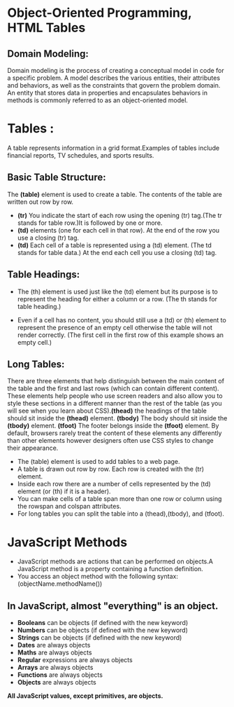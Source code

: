  #  Object-Oriented Programming, HTML Tables

##  Domain Modeling:

Domain modeling is the process of creating a conceptual model in code for a specific problem. A model describes the various entities, their attributes and behaviors, as well as the constraints that govern the problem domain. An entity that stores data in properties and encapsulates behaviors in methods is commonly referred to as an object-oriented model.


# Tables :
A table represents information in a grid format.Examples of tables include financial reports, TV schedules, and sports results.

## Basic Table Structure:

The **(table)** element is used to create a table. The contents of the table are written out row by row.
- **(tr)** You indicate the start of each row using the opening (tr) tag.(The tr stands for table row.)It is followed by one or more.
- **(td)** elements (one for each cell in that row). At the end of the row you use a closing (tr) tag.
- **(td)** Each cell of a table is represented using a (td) element. (The td stands for table data.) At the end each cell you use a closing (td) tag.



## Table Headings:
- The (th) element is used just like the (td) element but its purpose is to represent the heading for either a column or
a row. (The th stands for table heading.) 

- Even if a cell has no content, you should still use a (td) or (th) element to represent the presence of an empty cell otherwise the table will not render correctly. (The first cell in the first row of this example shows an empty cell.)
    

## Long Tables:
 There are three elements that help distinguish between the main content of the table and the first and last rows (which can contain different content). These elements help people who use screen readers and also allow you to style these sections in a different manner than the rest of the table (as you will see when you learn about CSS).**(thead)** the headings of the table should sit inside the **(thead)** element. **(tbody)** The body should sit inside the **(tbody)** element. **(tfoot)** The footer belongs inside the **(tfoot)** element. By default, browsers rarely treat the content of these elements any differently than other elements however designers often use CSS styles to change their appearance.



- The (table) element is used to add tables to a web page.
- A table is drawn out row by row. Each row is created with the (tr) element.
- Inside each row there are a number of cells represented by the (td) element (or (th) if it is a header).
- You can make cells of a table span more than one row or column using the rowspan and colspan attributes.
- For long tables you can split the table into a (thead),(tbody), and (tfoot).



# JavaScript Methods
- JavaScript methods are actions that can be performed on objects.A JavaScript method is a property containing a function definition.
- You access an object method with the following syntax:(objectName.methodName())



## **In JavaScript**, almost "everything" is an object.

- **Booleans** can be objects (if defined with the new keyword)
- **Numbers** can be objects (if defined with the new keyword)
- **Strings** can be objects (if defined with the new keyword)
- **Dates** are always objects
- **Maths** are always objects
- **Regular** expressions are always objects
- **Arrays** are always objects
- **Functions** are always objects
- **Objects** are always objects

**All JavaScript values, except primitives, are objects.**